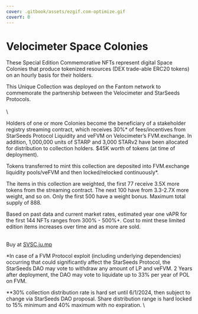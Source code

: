 ```yaml
---
cover: .gitbook/assets/ezgif.com-optimize.gif
coverY: 0
---
```


# Velocimeter Space Colonies

These Special Edition Commemorative NFTs represent digital Space Colonies that produce tokenized resources (DEX trade-able ERC20 tokens) on an hourly basis for their holders.&#x20;

This Unique Collection was deployed on the Fantom network to commemorate the partnership between the Velocimeter and StarSeeds Protocols. \
\
\


Holders of one or more Colonies become the beneficiary of a stakeholder registry streaming contract, which receives 30%\* of fees/incentives from StarSeeds Protocol Liquidity and veFVM on Velocimeter’s FVM.exchange. In addition, 1,000,000 units of STARP and 3,000 STARv2 have been allocated for distribution to collection holders. $45K worth of tokens (at time of deployment).



Tokens transferred to mint this collection are deposited into FVM.exchange liquidity pools/veFVM and then locked/relocked continuously\*.



The items in this collection are weighted, the first 77 receive 3.5X more tokens from the streaming contract. The next 100 have from 3.3-2.7X more weight, and so on. Only the first 500 have a weight bonus. Maximum total supply of 888.



Based on past data and current market rates, estimated year one vAPR for the first 144 NFTs ranges from 300% - 500%+. Cost to mint these limited edition items increases over time and as more are sold.&#x20;

\
Buy at [SVSC.ju.mp](https://svsc.ju.mp)





\*In case of a FVM Protocol exploit (including underlying dependencies) occurring that could significantly affect the StarSeeds Protocol, the StarSeeds DAO may vote to withdraw any amount of LP and veFVM. 2 Years after deployment, the DAO may vote to liquidate up to 33% per year of POL on FVM.&#x20;



\*\*30% collection distribution rate is hard set until 6/1/2024, then subject to change via StarSeeds DAO proposal. Share distribution range is hard locked to 15% minimum and 40% maximum with no expiration.  \
